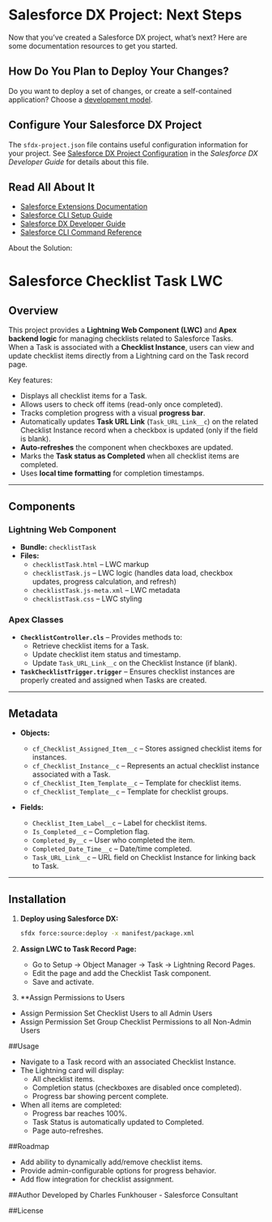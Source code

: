 # Salesforce DX Project: Next Steps

Now that you’ve created a Salesforce DX project, what’s next? Here are some documentation resources to get you started.

## How Do You Plan to Deploy Your Changes?

Do you want to deploy a set of changes, or create a self-contained application? Choose a [development model](https://developer.salesforce.com/tools/vscode/en/user-guide/development-models).

## Configure Your Salesforce DX Project

The `sfdx-project.json` file contains useful configuration information for your project. See [Salesforce DX Project Configuration](https://developer.salesforce.com/docs/atlas.en-us.sfdx_dev.meta/sfdx_dev/sfdx_dev_ws_config.htm) in the _Salesforce DX Developer Guide_ for details about this file.

## Read All About It

- [Salesforce Extensions Documentation](https://developer.salesforce.com/tools/vscode/)
- [Salesforce CLI Setup Guide](https://developer.salesforce.com/docs/atlas.en-us.sfdx_setup.meta/sfdx_setup/sfdx_setup_intro.htm)
- [Salesforce DX Developer Guide](https://developer.salesforce.com/docs/atlas.en-us.sfdx_dev.meta/sfdx_dev/sfdx_dev_intro.htm)
- [Salesforce CLI Command Reference](https://developer.salesforce.com/docs/atlas.en-us.sfdx_cli_reference.meta/sfdx_cli_reference/cli_reference.htm)

About the Solution:

# Salesforce Checklist Task LWC

## Overview
This project provides a **Lightning Web Component (LWC)** and **Apex backend logic** for managing checklists related to Salesforce Tasks.  
When a Task is associated with a **Checklist Instance**, users can view and update checklist items directly from a Lightning card on the Task record page.  

Key features:
- Displays all checklist items for a Task.
- Allows users to check off items (read-only once completed).
- Tracks completion progress with a visual **progress bar**.
- Automatically updates **Task URL Link** (`Task_URL_Link__c`) on the related Checklist Instance record when a checkbox is updated (only if the field is blank).
- **Auto-refreshes** the component when checkboxes are updated.
- Marks the **Task status as Completed** when all checklist items are completed.
- Uses **local time formatting** for completion timestamps.

---

## Components

### Lightning Web Component
- **Bundle:** `checklistTask`
- **Files:**
  - `checklistTask.html` – LWC markup
  - `checklistTask.js` – LWC logic (handles data load, checkbox updates, progress calculation, and refresh)
  - `checklistTask.js-meta.xml` – LWC metadata
  - `checklistTask.css` – LWC styling

### Apex Classes
- **`ChecklistController.cls`** – Provides methods to:
  - Retrieve checklist items for a Task.
  - Update checklist item status and timestamp.
  - Update `Task_URL_Link__c` on the Checklist Instance (if blank).
- **`TaskChecklistTrigger.trigger`** – Ensures checklist instances are properly created and assigned when Tasks are created.

---

## Metadata
- **Objects:**
  - `cf_Checklist_Assigned_Item__c` – Stores assigned checklist items for instances.
  - `cf_Checklist_Instance__c` – Represents an actual checklist instance associated with a Task.
  - `cf_Checklist_Item_Template__c` – Template for checklist items.
  - `cf_Checklist_Template__c` – Template for checklist groups.

- **Fields:**
  - `Checklist_Item_Label__c` – Label for checklist items.
  - `Is_Completed__c` – Completion flag.
  - `Completed_By__c` – User who completed the item.
  - `Completed_Date_Time__c` – Date/time completed.
  - `Task_URL_Link__c` – URL field on Checklist Instance for linking back to Task.

---

## Installation

1. **Deploy using Salesforce DX:**
   ```bash
   sfdx force:source:deploy -x manifest/package.xml

2. **Assign LWC to Task Record Page:**
   - Go to Setup → Object Manager → Task → Lightning Record Pages.
   - Edit the page and add the Checklist Task component.
   - Save and activate.

3. **Assign Permissions to Users
  - Assign Permission Set Checklist Users to all Admin Users
  - Assign Permission Set Group Checklist Permissions to all Non-Admin Users

##Usage
- Navigate to a Task record with an associated Checklist Instance.
- The Lightning card will display:
   - All checklist items.
   - Completion status (checkboxes are disabled once completed).
   - Progress bar showing percent complete.
- When all items are completed:
  - Progress bar reaches 100%.
  - Task Status is automatically updated to Completed.
  - Page auto-refreshes.
    
##Roadmap
- Add ability to dynamically add/remove checklist items.
- Provide admin-configurable options for progress behavior.
- Add flow integration for checklist assignment.
  
##Author
Developed by Charles Funkhouser - Salesforce Consultant

##License


